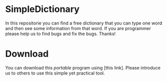 # SimpleDictionary
In this repositorie you can find a free dictionary that you can type one word and then see some information from that word. If you are programmer please help us to find bugs and fix the bugs. Thanks!

# Download
You can download this *portable* program using [this link]. Please introduce us to others to use this simple yet practical tool.
